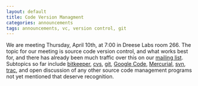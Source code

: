 ```yaml
---
layout: default
title: Code Version Managment
categories: announcements
tags: announcements, vc, version control, git
---
```

We are meeting Thursday, April 10th, at 7:00 in Dreese Labs room 266. The topic
for our meeting is source code version control, and what works best for, and
there has already been much traffic over this on our [mailing list](http://mail.cse.ohio-state.edu/pipermail/opensource/2008-April/thread.html).
Subtopics so far include [bitkeeper](http://www.bitkeeper.com/), [cvs](http://ximbiot.com/cvs/wiki/),
[git](http://git.or.cz/), [Google Code](http://code.google.com/hosting/), [Mercurial](http://www.selenic.com/mercurial/wiki/),
[svn](http://subversion.tigris.org/), [trac](http://trac.edgewall.org/),
and open discussion of any other source code management programs not yet
mentioned that deserve recognition.
